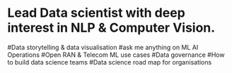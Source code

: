 # Lead Data scientist with deep interest in NLP & Computer Vision. 
#Data storytelling & data visualisation
#ask me anything on ML AI Operations 
#Open RAN & Telecom ML use cases
#Data governance
#How to build data science teams
#Data science road map for organisations

